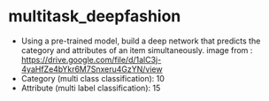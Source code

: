 # multitask_deepfashion
* Using a pre-trained model, build a deep network that predicts the category and attributes of an item simultaneously. 
image from : https://drive.google.com/file/d/1alC3j-4yaHfZe4bYkr6M7Snxeru4GzYN/view 
*  Category (multi class classification): 10  
*  Attribute (multi label classification): 15
